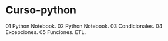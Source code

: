 # Curso-python
01 Python Notebook.
02 Python Notebook.
03 Condicionales.
04 Excepciones.
05 Funciones.
ETL.
